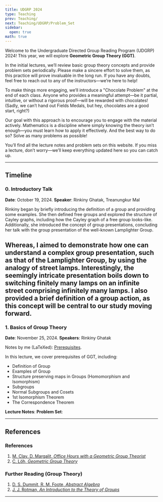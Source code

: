 ```yaml
---
title: UDGRP 2024
type: Teaching
prev: Teaching/
next: Teaching/UDGRP/Problem_Set
sidebar:
  open: true
math: true
---
```


Welcome to the Undergraduate Directed Group Reading Program (UDGRP) 2024! This year, we will explore **Geometric Group Theory (GGT)**. 

In the initial lectures, we’ll review basic group theory concepts and provide problem sets periodically. Please make a sincere effort to solve them, as this practice will prove invaluable in the long run. If you have any doubts, feel free to reach out to any of the instructors—we’re here to help!

To make things more engaging, we’ll introduce a "Chocolate Problem" at the end of each class. Anyone who provides a meaningful attempt—be it partial, intuitive, or without a rigorous proof—will be rewarded with chocolates! (Sadly, we can’t hand out Fields Medals, but hey, chocolates are a good start, right?)

Our goal with this approach is to encourage you to engage with the material actively. Mathematics is a discipline where simply knowing the theory isn’t enough—you must learn how to apply it effectively. And the best way to do so? Solve as many problems as possible!

You’ll find all the lecture notes and problem sets on this website. If you miss a lecture, don’t worry—we’ll keep everything updated here so you can catch up.

---

## Timeline

### 0. Introductory Talk

**Date**: October 19, 2024. 
**Speaker**: Rinkiny Ghatak, Treanungkur Mal 

Rinkiny began by briefly introducing the definition of a group and providing some examples. She then defined free groups and explored the structure of Cayley graphs, including how the Cayley graph of a free group looks-like. Additionally, she introduced the concept of group presentations, concluding her talk with the group presentation of the well-known Lamplighter Group.

Whereas, I aimed to demonstrate how one can understand a complex group presentation, such as that of the Lamplighter Group, by using the analogy of street lamps. Interestingly, the seemingly intricate presentation boils down to switching finitely many lamps on an infinite street comprising infinitely many lamps. I also provided a brief definition of a group action, as this concept will be central to our study moving forward.
---

### 1. Basics of Group Theory

**Date**: November 25, 2024.
**Speakers**: Rinkiny Ghatak 

Notes by me (LaTeXed): [Prerequisites](./notes/prereq.pdf).

In this lecture, we cover prerequisites of GGT, including:
- Definition of Group
- Examples of Group
- Structure preserving maps in Groups (Homomorphism and Isomorphism)
- Subgroups
- Normal Subgroups and Cosets
- 1st Isomorphism Theorem
- The Correspondence Theorem

**Lecture Notes**:
**Problem Set**:

---

## References

### References
1. [M. Clay, D. Margalit, *Office Hours with a Geometric Group Theorist*](./documents/Matt%20Clay,%20Dan%20Margalit.pdf)
2. [C. Löh, *Geometric Group Theory*](./documents/Clara%20Löh.pdf)

### Further Reading (Group Theory)
1. [D. S. Dummit, R. M. Foote, *Abstract Algebra*](./documents/Dummit%20and%20Foote.pdf)
2. [J. J. Rotman, *An Introduction to the Theory of Groups*](./documents/Rotman.pdf)

---